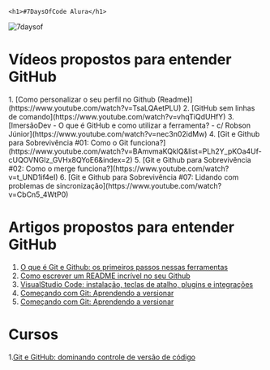     <h1>#7DaysOfCode Alura</h1>

![7daysof](https://github.com/RenWro/7DaysOfCode-GitHub/assets/134458911/b38ca43b-907a-479e-a651-13791e7c603a)

<h1>Vídeos propostos para entender GitHub</h1>
1. [Como personalizar o seu perfil no Github (Readme)](https://www.youtube.com/watch?v=TsaLQAetPLU)
2. [GitHub sem linhas de comando](https://www.youtube.com/watch?v=vhqTiQdUHfY)
3. [ImersãoDev - O que é GitHub e como utilizar a ferramenta? - c/ Robson Júnior](https://www.youtube.com/watch?v=nec3n02idMw)
4. [Git e Github para Sobrevivência #01: Como o Git funciona?](https://www.youtube.com/watch?v=BAmvmaKQklQ&list=PLh2Y_pKOa4Uf-cUQOVNGlz_GVHx8QYoE6&index=2)
5. [Git e Github para Sobrevivência #02: Como o merge funciona?](https://www.youtube.com/watch?v=t_UND1if4eI)
6. [Git e Github para Sobrevivência #07: Lidando com problemas de sincronização](https://www.youtube.com/watch?v=CbCn5_4WtP0)




<h1>Artigos propostos para entender GitHub</h1>

1. [O que é Git e Github: os primeiros passos nessas ferramentas](https://www.alura.com.br/artigos/o-que-e-git-github?utm_medium=email&_hsenc=p2ANqtz-8jb5vf0B1IL-Wy-ov9WgqTXXApAkY6Pbc1l2S4Xo3gvSaKL9y6_YD8B6UvYq9_OKyF8HSE8dZgmp9qlHpVboQt-rqVlw&_hsmi=231299753&utm_content=231299753&utm_source=hs_automation)
2. [Como escrever um README incrível no seu Github](https://www.alura.com.br/artigos/escrever-bom-readme?utm_medium=email&_hsenc=p2ANqtz--Acj9fucRgryPfTKPU1CxBYwym1ywKjEQFUj4DKv0DuDv_o9b6hnz_jd_UB8B_CsCTkBc863rlMW0jz1Y9bcR3Z1rKVQ&_hsmi=231299753&utm_content=231299753&utm_source=hs_automation)
3. [VisualStudio Code: instalação, teclas de atalho, plugins e integrações](https://www.alura.com.br/artigos/visualstudio-code-instalacao-teclas-de-atalho-plugins-e-integracoes?utm_medium=email&_hsenc=p2ANqtz--9VZyxeVH0QgEFZf0vDiIPm-VT55QFZGkcHIV-1UtSqb-7JWObVcd8FtpRvI5texrZcs4GGKCgCLsj_9CpKZoPTcSEXA&_hsmi=231299862&utm_content=231299862&utm_source=hs_automation)
4. [Começando com Git: Aprendendo a versionar](https://www.alura.com.br/artigos/comecando-com-git-aprendendo-versionar?utm_medium=email&_hsenc=p2ANqtz-9pSo85qvRhz1LnVVipFs-2FxtAhtQXIgsFvsE0gT48_dAYHObdiejDsS-ykEbNvzKwhSJYCZMmayUiUtZNBJB5O2M9ug&_hsmi=231300195&utm_content=231300195&utm_source=hs_automation)
5. [Começando com Git: Aprendendo a versionar](https://www.alura.com.br/artigos/comecando-com-git-aprendendo-versionar?utm_medium=email&_hsenc=p2ANqtz-9pSo85qvRhz1LnVVipFs-2FxtAhtQXIgsFvsE0gT48_dAYHObdiejDsS-ykEbNvzKwhSJYCZMmayUiUtZNBJB5O2M9ug&_hsmi=231300195&utm_content=231300195&utm_source=hs_automation)


<h1>Cursos</h1>

1.[Git e GitHub: dominando controle de versão de código](https://www.alura.com.br/curso-online-git-github-dominando-controle-versao-codigo)
